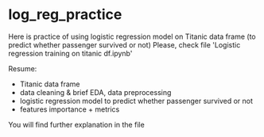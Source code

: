 # log_reg_practice

Here is practice of using logistic regression model on Titanic data frame (to predict whether passenger survived or not)
Please, check file 'Logistic regression training on titanic df.ipynb' 

Resume:
- Titanic data frame
- data cleaning & brief EDA, data preprocessing
- logistic regression model to predict whether passenger survived or not
- features importance + metrics

You will find further explanation in the file
